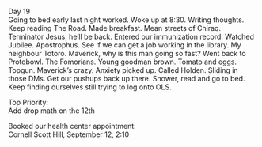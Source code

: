 Day 19  
Going to bed early last night worked. Woke up at 8:30. Writing thoughts. Keep reading The Road. Made breakfast. Mean streets of Chiraq. Terminator Jesus, he’ll be back. Entered our immunization record. Watched Jubilee. Apostrophus. See if we can get a job working in the library. My neighbour Totoro. Maverick, why is this man going so fast? Went back to Protobowl. The Fomorians. Young goodman brown. Tomato and eggs. Topgun. Maverick’s crazy. Anxiety picked up. Called Holden. Sliding in those DMs. Get our pushups back up there. Shower, read and go to bed. Keep finding ourselves still trying to log onto OLS. 

Top Priority:  
Add drop math on the 12th

Booked our health center appointment:  
Cornell Scott Hill, September 12, 2:10